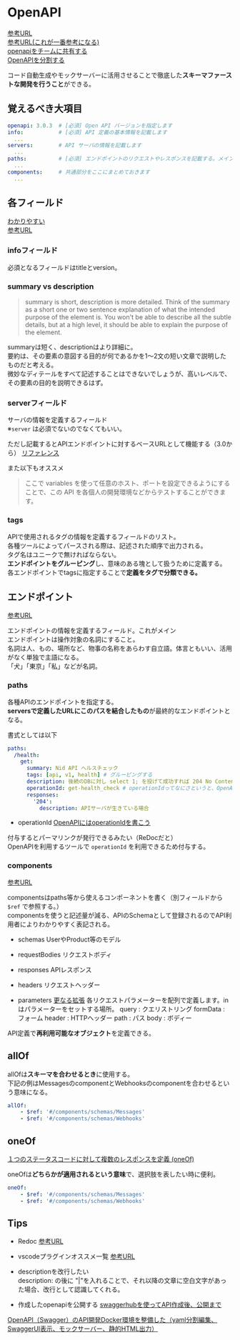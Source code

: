 # OpenAPI

[参考URL](https://zenn.dev/chida/articles/25f4016560f6bf)  
[参考URL(これが一番参考になる)](https://zenn.dev/mabubu0203/articles/a34937c9d5892f)  
[openapiをチームに共有する](https://zenn.dev/d_forest/articles/bec25d3a1b111ed37a09)  
[OpenAPIを分割する](https://tech.buysell-technologies.com/entry/2021/09/21/095238#:~:text=openapi.yaml%20%E3%81%AE%E5%88%86%E5%89%B2,-%E3%81%BE%E3%81%9A%E3%81%AF%20openapi.yaml&text=OpenAPI%20%E3%81%A7%E3%81%AF%20%24ref%20%E3%82%AD%E3%83%BC%E3%83%AF%E3%83%BC%E3%83%89%E3%82%92,%E3%81%99%E3%82%8B%E3%81%93%E3%81%A8%E3%81%8C%E3%81%A7%E3%81%8D%E3%81%BE%E3%81%99%E3%80%82)

コード自動生成やモックサーバーに活用させることで徹底した**スキーマファーストな開発を行うこと**ができる。

## 覚えるべき大項目

```yml
openapi: 3.0.3  # [必須] Open API バージョンを指定します
info:           # [必須] API 定義の基本情報を記載します
  ...
servers:        # API サーバの情報を記載します
  ...
paths:          # [必須] エンドポイントのリクエストやレスポンスを記載する。メインとなる部分
  ...
components:     # 共通部分をここにまとめておきます
  ...
```

## 各フィールド

[わかりやすい](https://zenn.dev/peraichi_blog/articles/01ges56ak79g2rket9wm27w9pc)  
[参考URL](https://www.alpha.co.jp/blog/202208_02)

### infoフィールド

必須となるフィールドはtitleとversion。

### summary vs description

>summary is short, description is more detailed.
>Think of the summary as a short one or two sentence explanation of what the intended purpose of the element is. You won't be able to describe all the subtle details, but at a high level, it should be able to explain the purpose of the element.

summaryは短く、descriptionはより詳細に。  
要約は、その要素の意図する目的が何であるかを1～2文の短い文章で説明したものだと考える。  
微妙なディテールをすべて記述することはできないでしょうが、高いレベルで、その要素の目的を説明できるはず。

### serverフィールド

サーバの情報を定義するフィールド  
※`server` は必須でないのでなくてもいい。  

ただし記載するとAPIエンドポイントに対するベースURLとして機能する（3.0から）
[リファレンス](https://swagger.io/docs/specification/api-host-and-base-path/)

また以下もオススメ  
>ここで variables を使って任意のホスト、ポートを設定できるようにすることで、この API を各個人の開発環境などからテストすることができます。

### tags

APIで使用されるタグの情報を定義するフィールドのリスト。  
各種ツールによってパースされる際は、記述された順序で出力される。  
タグ名はユニークで無ければならない。  
**エンドポイントをグルーピング**し、意味のある塊として扱うために定義する。  
各エンドポイントでtagsに指定することで**定義をタグで分類できる。**  

## エンドポイント

[参考URL](https://zenn.dev/mabubu0203/articles/a34937c9d5892f)

エンドポイントの情報を定義するフィールド。これがメイン  
エンドポイントは操作対象の名詞にすること。  
名詞は人、もの、場所など、物事の名称をあらわす自立語。体言ともいい、活用がなく単独で主語になる。  
「犬」「東京」「私」などが名詞。

### paths

各種APIのエンドポイントを指定する。  
**serversで定義したURLにこのパスを結合したもの**が最終的なエンドポイントとなる。

書式としては以下

```yml
paths:
  /health:
    get:
      summary: Nid API ヘルスチェック
      tags: [api, v1, health] # グルーピングする
      description: 後続のDBに対し select 1; を投げて成功すれば 204 No Content を返す。失敗すれば Internal Server Error を返す。
      operationId: get-health_check # operationIdってなにさというと、OpenAPIのOperation Objectの一項目で、操作を識別するための一意な文字列のこと
      responses:
        '204':
          description: APIサーバが生きている場合
```

- operationId
[OpenAPIにはoperationIdを書こう](https://joe-noh.hatenablog.com/entry/2017/05/02/234247#:~:text=operationId%20%E3%81%A3%E3%81%A6%E3%81%AA%E3%81%AB,%E6%96%87%E5%AD%97%E5%88%97%E3%81%AE%E3%81%93%E3%81%A8%E3%81%A7%E3%81%99%E3%80%82)

付与するとパーマリンクが発行できるみたい（ReDocだと）  
OpenAPIを利用するツールで `operationId` を利用できるため付与する。  

### components

[参考URL](https://qiita.com/shigeru10/items/8f20fafd04f7901da939)

componentsはpaths等から使えるコンポーネントを書く（別フィールドから `$ref` で参照する。）  
componentsを使うと記述量が減る、APIのSchemaとして登録されるのでAPI利用者によりわかりやすく表記される。

- schemas
UserやProduct等のモデル

- requestBodies
リクエストボディ

- responses
APIレスポンス

- headers
リクエストヘッダー

- parameters
[更なる拡張](https://developer.ntt.com/ja/blog/4d6d9b81-5a86-4828-9cee-cec6062342cc)
各リクエストパラメーターを配列で定義します。inはパラメーターをセットする場所。
query : クエリストリング
formData : フォーム
header : HTTPヘッダー
path : パス
body : ボディー

API定義で**再利用可能なオブジェクト**を定義できる。

## allOf

allOfは**スキーマを合わせるとき**に使用する。  
下記の例はMessagesのcomponentとWebhooksのcomponentを合わせるという意味になる。  

```yml
allOf:
    - $ref: '#/components/schemas/Messages'
    - $ref: '#/components/schemas/Webhooks'
```

## oneOf

[１つのステータスコードに対して複数のレスポンスを定義 (oneOf)](https://thinline196.hatenablog.com/entry/2019/09/18/181947)

oneOfは**どちらかが適用されるという意味**で、選択肢を表したい時に便利。  

```yml
oneOf:
    - $ref: '#/components/schemas/Messages'
    - $ref: '#/components/schemas/Webhooks'
```

## Tips

- Redoc
[参考URL](https://qiita.com/rhirabay/items/59c134aa052dbc4b982b)  

- vscodeプラグインオススメ一覧
[参考URL](https://zenn.dev/s_t_pool/articles/954dfe51b950c18d08e9)  

- descriptionを改行したい  
description: の後に "|"を入れることで、それ以降の文章に空白文字があった場合、改行として認識してくれる。

- 作成したopenapiを公開する
[swaggerhubを使ってAPI作成後、公開まで](https://qiita.com/koki-iwaizumi/items/9235fb69f2773c95f21b)

[OpenAPI（Swagger）のAPI開発Docker環境を整備した（yaml分割編集、SwaggerUI表示、モックサーバー、静的HTML出力）](https://qiita.com/minato-naka/items/3b0bcf0788a2150f3171)
